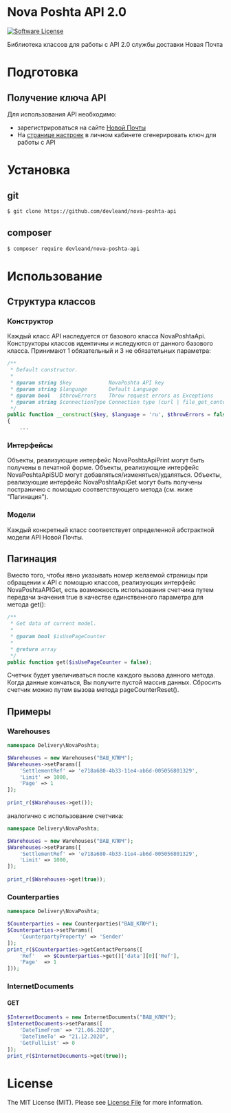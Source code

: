 # Nova Poshta API 2.0

[![Software License](https://img.shields.io/badge/license-MIT-brightgreen.svg?style=flat-square)](LICENSE.md)

Библиотека классов для работы с API 2.0 службы доставки Новая Почта

# Подготовка
## Получение ключа API
Для использования API необходимо:
* зарегистрироваться на сайте [Новой Почты](http://novaposhta.ua)
* На [странице настроек](https://my.novaposhta.ua/settings/index#apikeys) в личном кабинете сгенерировать ключ для работы с API

# Установка

## git

``` bash
$ git clone https://github.com/devleand/nova-poshta-api
```

## composer

``` bash
$ composer require devleand/nova-poshta-api
```

# Использование

## Структура классов

### Конструктор

Каждый класс API наследуется от базового класса NovaPoshtaApi.
Конструкторы классов идентичны и нследуются от данного базового класса. 
Принимают 1 обязательный и 3 не обязательных параметра:

``` php
/**
 * Default constructor.
 *
 * @param string $key            NovaPoshta API key
 * @param string $language       Default Language
 * @param bool   $throwErrors    Throw request errors as Exceptions
 * @param string $connectionType Connection type (curl | file_get_contents)
 */
public function __construct($key, $language = 'ru', $throwErrors = false, $connectionType = 'curl')
{
    ...
```

### Интерфейсы

Объекты, реализующие интерфейс NovaPoshtaApiPrint могут быть получены в печатной форме.
Объекты, реализующие интерфейс NovaPoshtaApiSUD могут добавляться/изменяться/удаляться.
Объекты, реализующие интерфейс NovaPoshtaApiGet могут быть получены постранично с помощью
соответствующего метода (см. ниже "Пагинация").

### Модели

Каждый конкретный класс соответствует определенной абстрактной модели API Новой Почты.

## Пагинация

Вместо того, чтобы явно указывать номер желаемой страницы при обращении к API с помощью классов, 
реализующих интерфейс NovaPoshtaAPIGet, есть возможность использования счетчика путем передачи значения 
true в качестве единственного параметра для метода get():

``` php
/**
 * Get data of current model.
 *
 * @param bool $isUsePageCounter
 *
 * @return array
 */
public function get($isUsePageCounter = false);
```

Счетчик будет увеличиваться после каждого вызова данного метода. Когда данные кончаться, Вы получите
пустой массив данных. Сбросить счетчик можно путем вызова метода pageCounterReset().

## Примеры

### Warehouses

``` php
namespace Delivery\NovaPoshta;

$Warehouses = new Warehouses("ВАШ_КЛЮЧ");
$Warehouses->setParams([
    'SettlementRef' => 'e718a680-4b33-11e4-ab6d-005056801329',
    'Limit' => 1000,
    'Page' => 1
]);
    
print_r($Warehouses->get());
```

аналогично с использование счетчика:

``` php
namespace Delivery\NovaPoshta;

$Warehouses = new Warehouses("ВАШ_КЛЮЧ");
$Warehouses->setParams([
    'SettlementRef' => 'e718a680-4b33-11e4-ab6d-005056801329',
    'Limit' => 1000,
]);
    
print_r($Warehouses->get(true));
```

### Counterparties

``` php
namespace Delivery\NovaPoshta;

$Counterparties = new Counterparties("ВАШ_КЛЮЧ");
$Counterparties->setParams([
    'CounterpartyProperty' => 'Sender'
]);
print_r($Counterparties->getContactPersons([
    'Ref'   => $Counterparties->get()['data'][0]['Ref'],
    'Page'  => 1
]));
```

### InternetDocuments

#### GET

``` php
$InternetDocuments = new InternetDocuments("ВАШ_КЛЮЧ");
$InternetDocuments->setParams([
    'DateTimeFrom' => "21.06.2020",
    'DateTimeTo' => "21.12.2020",
    'GetFullList' => 0
]);
print_r($InternetDocuments->get(true));
```

# License

The MIT License (MIT). Please see [License File](https://github.com/dnoegel/php-xdg-base-dir/blob/master/LICENSE) for more information.